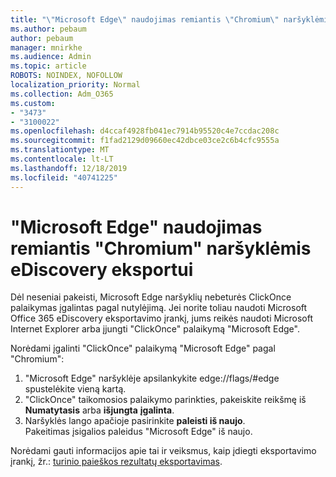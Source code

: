 ```yaml
---
title: "\"Microsoft Edge\" naudojimas remiantis \"Chromium\" naršyklėmis eDiscovery eksportui"
ms.author: pebaum
author: pebaum
manager: mnirkhe
ms.audience: Admin
ms.topic: article
ROBOTS: NOINDEX, NOFOLLOW
localization_priority: Normal
ms.collection: Adm_O365
ms.custom:
- "3473"
- "3100022"
ms.openlocfilehash: d4ccaf4928fb041ec7914b95520c4e7ccdac208c
ms.sourcegitcommit: f1fad2129d09660ec42dbce03ce2c6b4cfc9555a
ms.translationtype: MT
ms.contentlocale: lt-LT
ms.lasthandoff: 12/18/2019
ms.locfileid: "40741225"
---
```

# <a name="using-microsoft-edge-based-on-chromium-browsers-for-ediscovery-export"></a>"Microsoft Edge" naudojimas remiantis "Chromium" naršyklėmis eDiscovery eksportui

Dėl neseniai pakeisti, Microsoft Edge naršyklių nebeturės ClickOnce palaikymas įgalintas pagal nutylėjimą. Jei norite toliau naudoti Microsoft Office 365 eDiscovery eksportavimo įrankį, jums reikės naudoti Microsoft Internet Explorer arba įjungti "ClickOnce" palaikymą "Microsoft Edge". 

Norėdami įgalinti "ClickOnce" palaikymą "Microsoft Edge" pagal "Chromium": 
1. "Microsoft Edge" naršyklėje apsilankykite edge://flags/#edge spustelėkite vieną kartą.
2. "ClickOnce" taikomosios palaikymo parinkties, pakeiskite reikšmę iš **Numatytasis** arba **išjungta** **įgalinta**. 
3. Naršyklės lango apačioje pasirinkite **paleisti iš naujo**. <br>
 Pakeitimas įsigalios paleidus "Microsoft Edge" iš naujo. 

Norėdami gauti informacijos apie tai ir veiksmus, kaip įdiegti eksportavimo įrankį, žr.: [turinio paieškos rezultatų eksportavimas](https://docs.microsoft.com/microsoft-365/compliance/export-search-results).